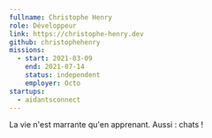 ```yaml
---
fullname: Christophe Henry
role: Développeur
link: https://christophe-henry.dev
github: christophehenry
missions:
  - start: 2021-03-09
    end: 2021-07-14
    status: independent
    employer: Octo
startups:
  - aidantsconnect
---
```


La vie n'est marrante qu'en apprenant. Aussi : chats !
